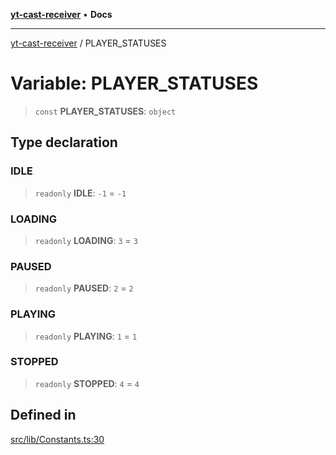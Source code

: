 [**yt-cast-receiver**](../README.md) • **Docs**

***

[yt-cast-receiver](../README.md) / PLAYER\_STATUSES

# Variable: PLAYER\_STATUSES

> `const` **PLAYER\_STATUSES**: `object`

## Type declaration

### IDLE

> `readonly` **IDLE**: `-1` = `-1`

### LOADING

> `readonly` **LOADING**: `3` = `3`

### PAUSED

> `readonly` **PAUSED**: `2` = `2`

### PLAYING

> `readonly` **PLAYING**: `1` = `1`

### STOPPED

> `readonly` **STOPPED**: `4` = `4`

## Defined in

[src/lib/Constants.ts:30](https://github.com/patrickkfkan/yt-cast-receiver/blob/bd89142d74e28aee740c2fbc2ea3a853e286e8db/src/lib/Constants.ts#L30)
